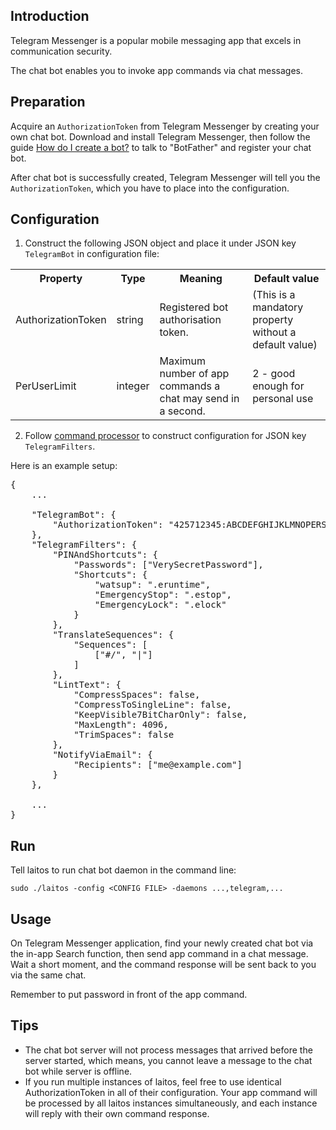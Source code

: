 ## Introduction
Telegram Messenger is a popular mobile messaging app that excels in communication security.

The chat bot enables you to invoke app commands via chat messages.

## Preparation
Acquire an `AuthorizationToken` from Telegram Messenger by creating your own chat bot. Download and install Telegram
Messenger, then follow the guide [How do I create a bot?](https://core.telegram.org/bots) to talk to "BotFather" and
register your chat bot.

After chat bot is successfully created, Telegram Messenger will tell you the `AuthorizationToken`, which you have to
place into the configuration.

## Configuration
1. Construct the following JSON object and place it under JSON key `TelegramBot` in configuration file:
<table>
<tr>
    <th>Property</th>
    <th>Type</th>
    <th>Meaning</th>
    <th>Default value</th>
</tr>
<tr>
    <td>AuthorizationToken</td>
    <td>string</td>
    <td>Registered bot authorisation token.</td>
    <td>(This is a mandatory property without a default value)</td>
</tr>
<tr>
    <td>PerUserLimit</td>
    <td>integer</td>
    <td>Maximum number of app commands a chat may send in a second.</td>
    <td>2 - good enough for personal use</td>
</tr>
</table>

2. Follow [command processor](https://github.com/HouzuoGuo/laitos/wiki/Command-processor) to construct configuration for
   JSON key `TelegramFilters`.

Here is an example setup:
<pre>
{
    ...

    "TelegramBot": {
        "AuthorizationToken": "425712345:ABCDEFGHIJKLMNOPERSTUVWXYZ"
    },
    "TelegramFilters": {
        "PINAndShortcuts": {
            "Passwords": ["VerySecretPassword"],
            "Shortcuts": {
                "watsup": ".eruntime",
                "EmergencyStop": ".estop",
                "EmergencyLock": ".elock"
            }
        },
        "TranslateSequences": {
            "Sequences": [
                ["#/", "|"]
            ]
        },
        "LintText": {
            "CompressSpaces": false,
            "CompressToSingleLine": false,
            "KeepVisible7BitCharOnly": false,
            "MaxLength": 4096,
            "TrimSpaces": false
        },
        "NotifyViaEmail": {
            "Recipients": ["me@example.com"]
        }
    },

    ...
}
</pre>

## Run
Tell laitos to run chat bot daemon in the command line:

    sudo ./laitos -config <CONFIG FILE> -daemons ...,telegram,...

## Usage
On Telegram Messenger application, find your newly created chat bot via the in-app Search function, then send app
command in a chat message. Wait a short moment, and the command response will be sent back to you via the same chat.

Remember to put password in front of the app command.

## Tips
- The chat bot server will not process messages that arrived before the server started, which means, you cannot leave a
  message to the chat bot while server is offline.
- If you run multiple instances of laitos, feel free to use identical AuthorizationToken in all of their configuration.
  Your app command will be processed by all laitos instances simultaneously, and each instance will reply with their
  own command response.
